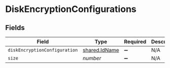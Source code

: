 # DiskEncryptionConfigurations


## Fields

| Field                                          | Type                                           | Required                                       | Description                                    | Example                                        |
| ---------------------------------------------- | ---------------------------------------------- | ---------------------------------------------- | ---------------------------------------------- | ---------------------------------------------- |
| `diskEncryptionConfiguration`                  | [shared.IdName](../../models/shared/idname.md) | :heavy_minus_sign:                             | N/A                                            |                                                |
| `size`                                         | *number*                                       | :heavy_minus_sign:                             | N/A                                            | 1                                              |